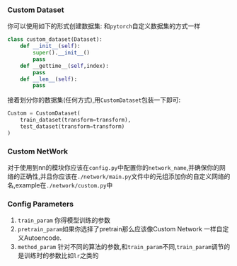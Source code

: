 
### Custom Dataset

你可以使用如下的形式创建数据集:
和`pytorch`自定义数据集的方式一样
```py
class custom_dataset(Dataset):
    def __init__(self):
        super().__init__()
        pass
    def __gettime__(self,index):
        pass
    def __len__(self):
        pass
```

接着划分你的数据集(任何方式),用`CustomDataset`包装一下即可:
```py
Custom = CustomDataset(
    train_dataset(transform=transform),
    test_dataset(transform=transform)
)
```

### Custom NetWork

对于使用到nn的模块你应该在`config.py`中配置你的`network_name`,并确保你的网络的正确性,并且你应该在`./network/main.py`文件中的元组添加你的自定义网络的名,example在`./network/custom.py`中


### Config Parameters


1. `train_param` 你得模型训练的参数
2. `pretrain_param`如果你选择了pretrain那么应该像Custom Network 一样自定义Autoencode.
3. `method_param` 针对不同的算法的参数,和`train_param`不同,`train_param`调节的是训练时的参数比如`lr`之类的
